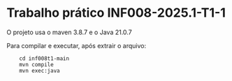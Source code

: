 # Trabalho prático INF008-2025.1-T1-1

O projeto usa o maven 3.8.7 e o Java 21.0.7

Para compilar e executar, após extrair o arquivo:
```
    cd inf008t1-main
    mvn compile
    mvn exec:java
```
